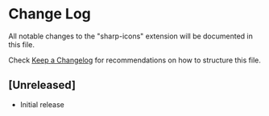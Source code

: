 # Change Log

All notable changes to the "sharp-icons" extension will be documented in this file.

Check [Keep a Changelog](http://keepachangelog.com/) for recommendations on how to structure this file.

## [Unreleased]

- Initial release
